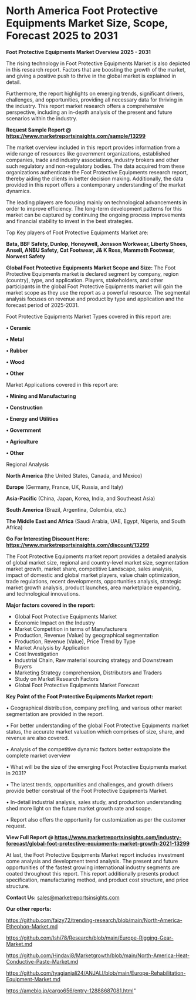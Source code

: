 # North America Foot Protective Equipments Market Size, Scope, Forecast 2025 to 2031

<Strong> Foot Protective Equipments Market Overview 2025 - 2031</strong>

The rising technology in Foot Protective Equipments Market is also depicted in this research report. Factors that are boosting the growth of the market, and giving a positive push to thrive in the global market is explained in detail.

Furthermore, the report highlights on emerging trends, significant drivers, challenges, and opportunities, providing all necessary data for thriving in the industry. This report market research offers a comprehensive perspective, including an in-depth analysis of the present and future scenarios within the industry.

<strong>Request Sample Report @ <a href=https://www.marketreportsinsights.com/sample/13299>https://www.marketreportsinsights.com/sample/13299</a></strong>

The market overview included in this report provides information from a wide range of resources like government organizations, established companies, trade and industry associations, industry brokers and other such regulatory and non-regulatory bodies. The data acquired from these organizations authenticate the Foot Protective Equipments research report, thereby aiding the clients in better decision making. Additionally, the data provided in this report offers a contemporary understanding of the market dynamics.

The leading players are focusing mainly on technological advancements in order to improve efficiency. The long-term development patterns for this market can be captured by continuing the ongoing process improvements and financial stability to invest in the best strategies.

Top Key players of Foot Protective Equipments Market are:

<strong>Bata, BBF Safety, Dunlop, Honeywell, Jonsson Workwear, Liberty Shoes, Ansell, ANBU Safety, Cat Footwear, J& K Ross, Mammoth Footwear, Norwest Safety</strong>

<strong><b>Global Foot Protective Equipments Market Scope and Size:</b></strong>
The Foot Protective Equipments market is declared segment by company, region (country), type, and application. Players, stakeholders, and other participants in the global Foot Protective Equipments market will gain the market scope as they use the report as a powerful resource. The segmental analysis focuses on revenue and product by type and application and the forecast period of 2025-2031.

Foot Protective Equipments Market Types covered in this report are:

<strong>• Ceramic

• Metal

• Rubber

• Wood

• Other</strong>

Market Applications covered in this report are:

<strong>• Mining and Manufacturing

• Construction

• Energy and Utilities

• Government

• Agriculture

• Other</strong> 

Regional Analysis

<strong>North America</strong> (the United States, Canada, and Mexico)

<strong>Europe</strong> (Germany, France, UK, Russia, and Italy)

<strong>Asia-Pacific</strong> (China, Japan, Korea, India, and Southeast Asia)

<strong>South America</strong> (Brazil, Argentina, Colombia, etc.)

<strong>The Middle East and Africa</strong> (Saudi Arabia, UAE, Egypt, Nigeria, and South Africa)

<strong>Go For Interesting Discount Here: <a href=https://www.marketreportsinsights.com/discount/13299>https://www.marketreportsinsights.com/discount/13299</a></strong>

The Foot Protective Equipments market report provides a detailed analysis of global market size, regional and country-level market size, segmentation market growth, market share, competitive Landscape, sales analysis, impact of domestic and global market players, value chain optimization, trade regulations, recent developments, opportunities analysis, strategic market growth analysis, product launches, area marketplace expanding, and technological innovations.

<strong><b>Major factors covered in the report:</b></strong>
<ul>
  <li>Global Foot Protective Equipments Market </li>
  <li>Economic Impact on the Industry</li>
  <li>Market Competition in terms of Manufacturers</li>
  <li>Production, Revenue (Value) by geographical segmentation</li>
  <li>Production, Revenue (Value), Price Trend by Type</li>
  <li>Market Analysis by Application</li>
  <li>Cost Investigation</li>
  <li>Industrial Chain, Raw material sourcing strategy and Downstream Buyers</li>
  <li>Marketing Strategy comprehension, Distributors and Traders</li>
  <li>Study on Market Research Factors</li>
  <li>Global Foot Protective Equipments Market Forecast</li>
</ul>

<strong><b>Key Point of the Foot Protective Equipments Market report:</b></strong>

• Geographical distribution, company profiling, and various other market segmentation are provided in the report.

• For better understanding of the global Foot Protective Equipments market status, the accurate market valuation which comprises of size, share, and revenue are also covered.

• Analysis of the competitive dynamic factors better extrapolate the complete market overview

• What will be the size of the emerging Foot Protective Equipments market in 2031?

• The latest trends, opportunities and challenges, and growth drivers provide better construal of the Foot Protective Equipments Market.

• In-detail industrial analysis, sales study, and production understanding shed more light on the future market growth rate and scope.

• Report also offers the opportunity for customization as per the customer request.

<strong><b>View Full Report @ <a href=https://www.marketreportsinsights.com/industry-forecast/global-foot-protective-equipments-market-growth-2021-13299>https://www.marketreportsinsights.com/industry-forecast/global-foot-protective-equipments-market-growth-2021-13299</a></b></strong>


At last, the Foot Protective Equipments Market report includes investment come analysis and development trend analysis. The present and future opportunities of the fastest growing international industry segments are coated throughout this report. This report additionally presents product specification, manufacturing method, and product cost structure, and price structure.

<strong>Contact Us:</strong>
sales@marketreportsinsights.com

<strong>Our other reports:</strong>

<a href=https://github.com/faizy72/trending-research/blob/main/North-America-Ethephon-Market.md>https://github.com/faizy72/trending-research/blob/main/North-America-Ethephon-Market.md</a>

<a href=https://github.com/Ishi78/Research/blob/main/Europe-Rigging-Gear-Market.md>https://github.com/Ishi78/Research/blob/main/Europe-Rigging-Gear-Market.md</a>

<a href=https://github.com/Hindavi8/Marketgrowth/blob/main/North-America-Heat-Conductive-Paste-Market.md>https://github.com/Hindavi8/Marketgrowth/blob/main/North-America-Heat-Conductive-Paste-Market.md</a>

<a href=https://github.com/tyagianjali24/ANJALI/blob/main/Europe-Rehabilitation-Equipment-Market.md>https://github.com/tyagianjali24/ANJALI/blob/main/Europe-Rehabilitation-Equipment-Market.md</a>

<a href=https://ameblo.jp/cargo656/entry-12888687081.html>https://ameblo.jp/cargo656/entry-12888687081.html</a>"
